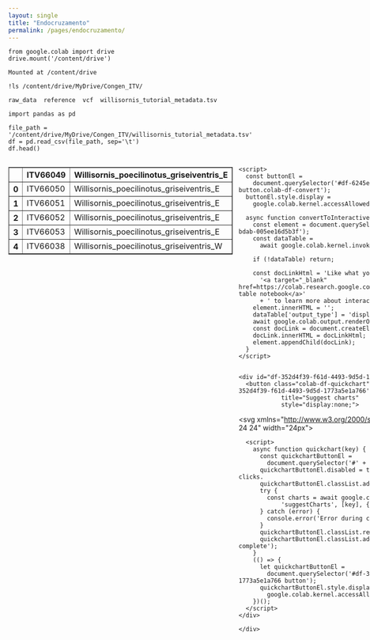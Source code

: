 ```yaml
---
layout: single
title: "Endocruzamento"
permalink: /pages/endocruzamento/
---
```


```
from google.colab import drive
drive.mount('/content/drive')
```

    Mounted at /content/drive



```
!ls /content/drive/MyDrive/Congen_ITV/
```

    raw_data  reference  vcf  willisornis_tutorial_metadata.tsv



```
import pandas as pd

file_path = '/content/drive/MyDrive/Congen_ITV/willisornis_tutorial_metadata.tsv'
df = pd.read_csv(file_path, sep='\t')
df.head()
```





  <div id="df-6245e68b-14a4-444e-bdab-005ee16d5b3f" class="colab-df-container">
    <div>
<style scoped>
    .dataframe tbody tr th:only-of-type {
        vertical-align: middle;
    }

    .dataframe tbody tr th {
        vertical-align: top;
    }

    .dataframe thead th {
        text-align: right;
    }
</style>
<table border="1" class="dataframe">
  <thead>
    <tr style="text-align: right;">
      <th></th>
      <th>ITV66049</th>
      <th>Willisornis_poecilinotus_griseiventris_E</th>
    </tr>
  </thead>
  <tbody>
    <tr>
      <th>0</th>
      <td>ITV66050</td>
      <td>Willisornis_poecilinotus_griseiventris_E</td>
    </tr>
    <tr>
      <th>1</th>
      <td>ITV66051</td>
      <td>Willisornis_poecilinotus_griseiventris_E</td>
    </tr>
    <tr>
      <th>2</th>
      <td>ITV66052</td>
      <td>Willisornis_poecilinotus_griseiventris_E</td>
    </tr>
    <tr>
      <th>3</th>
      <td>ITV66053</td>
      <td>Willisornis_poecilinotus_griseiventris_E</td>
    </tr>
    <tr>
      <th>4</th>
      <td>ITV66038</td>
      <td>Willisornis_poecilinotus_griseiventris_W</td>
    </tr>
  </tbody>
</table>
</div>
    <div class="colab-df-buttons">

  <div class="colab-df-container">
    <button class="colab-df-convert" onclick="convertToInteractive('df-6245e68b-14a4-444e-bdab-005ee16d5b3f')"
            title="Convert this dataframe to an interactive table."
            style="display:none;">

  <svg xmlns="http://www.w3.org/2000/svg" height="24px" viewBox="0 -960 960 960">
    <path d="M120-120v-720h720v720H120Zm60-500h600v-160H180v160Zm220 220h160v-160H400v160Zm0 220h160v-160H400v160ZM180-400h160v-160H180v160Zm440 0h160v-160H620v160ZM180-180h160v-160H180v160Zm440 0h160v-160H620v160Z"/>
  </svg>
    </button>

  <style>
    .colab-df-container {
      display:flex;
      gap: 12px;
    }

    .colab-df-convert {
      background-color: #E8F0FE;
      border: none;
      border-radius: 50%;
      cursor: pointer;
      display: none;
      fill: #1967D2;
      height: 32px;
      padding: 0 0 0 0;
      width: 32px;
    }

    .colab-df-convert:hover {
      background-color: #E2EBFA;
      box-shadow: 0px 1px 2px rgba(60, 64, 67, 0.3), 0px 1px 3px 1px rgba(60, 64, 67, 0.15);
      fill: #174EA6;
    }

    .colab-df-buttons div {
      margin-bottom: 4px;
    }

    [theme=dark] .colab-df-convert {
      background-color: #3B4455;
      fill: #D2E3FC;
    }

    [theme=dark] .colab-df-convert:hover {
      background-color: #434B5C;
      box-shadow: 0px 1px 3px 1px rgba(0, 0, 0, 0.15);
      filter: drop-shadow(0px 1px 2px rgba(0, 0, 0, 0.3));
      fill: #FFFFFF;
    }
  </style>

    <script>
      const buttonEl =
        document.querySelector('#df-6245e68b-14a4-444e-bdab-005ee16d5b3f button.colab-df-convert');
      buttonEl.style.display =
        google.colab.kernel.accessAllowed ? 'block' : 'none';

      async function convertToInteractive(key) {
        const element = document.querySelector('#df-6245e68b-14a4-444e-bdab-005ee16d5b3f');
        const dataTable =
          await google.colab.kernel.invokeFunction('convertToInteractive',
                                                    [key], {});
        if (!dataTable) return;

        const docLinkHtml = 'Like what you see? Visit the ' +
          '<a target="_blank" href=https://colab.research.google.com/notebooks/data_table.ipynb>data table notebook</a>'
          + ' to learn more about interactive tables.';
        element.innerHTML = '';
        dataTable['output_type'] = 'display_data';
        await google.colab.output.renderOutput(dataTable, element);
        const docLink = document.createElement('div');
        docLink.innerHTML = docLinkHtml;
        element.appendChild(docLink);
      }
    </script>
  </div>


    <div id="df-352d4f39-f61d-4493-9d5d-1773a5e1a766">
      <button class="colab-df-quickchart" onclick="quickchart('df-352d4f39-f61d-4493-9d5d-1773a5e1a766')"
                title="Suggest charts"
                style="display:none;">

<svg xmlns="http://www.w3.org/2000/svg" height="24px"viewBox="0 0 24 24"
     width="24px">
    <g>
        <path d="M19 3H5c-1.1 0-2 .9-2 2v14c0 1.1.9 2 2 2h14c1.1 0 2-.9 2-2V5c0-1.1-.9-2-2-2zM9 17H7v-7h2v7zm4 0h-2V7h2v10zm4 0h-2v-4h2v4z"/>
    </g>
</svg>
      </button>

<style>
  .colab-df-quickchart {
      --bg-color: #E8F0FE;
      --fill-color: #1967D2;
      --hover-bg-color: #E2EBFA;
      --hover-fill-color: #174EA6;
      --disabled-fill-color: #AAA;
      --disabled-bg-color: #DDD;
  }

  [theme=dark] .colab-df-quickchart {
      --bg-color: #3B4455;
      --fill-color: #D2E3FC;
      --hover-bg-color: #434B5C;
      --hover-fill-color: #FFFFFF;
      --disabled-bg-color: #3B4455;
      --disabled-fill-color: #666;
  }

  .colab-df-quickchart {
    background-color: var(--bg-color);
    border: none;
    border-radius: 50%;
    cursor: pointer;
    display: none;
    fill: var(--fill-color);
    height: 32px;
    padding: 0;
    width: 32px;
  }

  .colab-df-quickchart:hover {
    background-color: var(--hover-bg-color);
    box-shadow: 0 1px 2px rgba(60, 64, 67, 0.3), 0 1px 3px 1px rgba(60, 64, 67, 0.15);
    fill: var(--button-hover-fill-color);
  }

  .colab-df-quickchart-complete:disabled,
  .colab-df-quickchart-complete:disabled:hover {
    background-color: var(--disabled-bg-color);
    fill: var(--disabled-fill-color);
    box-shadow: none;
  }

  .colab-df-spinner {
    border: 2px solid var(--fill-color);
    border-color: transparent;
    border-bottom-color: var(--fill-color);
    animation:
      spin 1s steps(1) infinite;
  }

  @keyframes spin {
    0% {
      border-color: transparent;
      border-bottom-color: var(--fill-color);
      border-left-color: var(--fill-color);
    }
    20% {
      border-color: transparent;
      border-left-color: var(--fill-color);
      border-top-color: var(--fill-color);
    }
    30% {
      border-color: transparent;
      border-left-color: var(--fill-color);
      border-top-color: var(--fill-color);
      border-right-color: var(--fill-color);
    }
    40% {
      border-color: transparent;
      border-right-color: var(--fill-color);
      border-top-color: var(--fill-color);
    }
    60% {
      border-color: transparent;
      border-right-color: var(--fill-color);
    }
    80% {
      border-color: transparent;
      border-right-color: var(--fill-color);
      border-bottom-color: var(--fill-color);
    }
    90% {
      border-color: transparent;
      border-bottom-color: var(--fill-color);
    }
  }
</style>

      <script>
        async function quickchart(key) {
          const quickchartButtonEl =
            document.querySelector('#' + key + ' button');
          quickchartButtonEl.disabled = true;  // To prevent multiple clicks.
          quickchartButtonEl.classList.add('colab-df-spinner');
          try {
            const charts = await google.colab.kernel.invokeFunction(
                'suggestCharts', [key], {});
          } catch (error) {
            console.error('Error during call to suggestCharts:', error);
          }
          quickchartButtonEl.classList.remove('colab-df-spinner');
          quickchartButtonEl.classList.add('colab-df-quickchart-complete');
        }
        (() => {
          let quickchartButtonEl =
            document.querySelector('#df-352d4f39-f61d-4493-9d5d-1773a5e1a766 button');
          quickchartButtonEl.style.display =
            google.colab.kernel.accessAllowed ? 'block' : 'none';
        })();
      </script>
    </div>

    </div>
  </div>





```
!mkdir /content/drive/MyDrive/Congen_ITV/analises
```


```
!mkdir /content/drive/MyDrive/Congen_ITV/analises/roh
```


```
working_dir = '/content/drive/MyDrive/Congen_ITV/analises/roh'
vcf_path = '/content/drive/MyDrive/Congen_ITV/vcf/willisornis.snps.biallelic.filtered.PASS.20samples.chr24_25.vcf.gz'
```

Conda


```
!conda create -n bcftools_env -y
```

    Channels:
     - defaults
    Platform: linux-64
    Collecting package metadata (repodata.json): - \ | / - \ | / - \ | / - \ | / - \ | / done
    Solving environment: \ done
    
    ## Package Plan ##
    
      environment location: /usr/local/envs/bcftools_env
    
    
    
    
    Downloading and Extracting Packages:
    
    Preparing transaction: / done
    Verifying transaction: \ done
    Executing transaction: / done
    #
    # To activate this environment, use
    #
    #     $ conda activate bcftools_env
    #
    # To deactivate an active environment, use
    #
    #     $ conda deactivate
    



```
!conda run -n bcftools_env conda install -c bioconda -c conda-forge -y bcftools
```

    Channels:
     - bioconda
     - conda-forge
     - defaults
    Platform: linux-64
    Collecting package metadata (repodata.json): - \ | / - \ | / - \ | / - \ | / - \ | / - \ | / - \ | / - \ | / - \ | / - \ | / - \ | / - \ | / - \ | / - \ | / - \ | / - \ | / - \ | / - \ done
    Solving environment: / - done
    
    ## Package Plan ##
    
      environment location: /usr/local/envs/bcftools_env
    
      added / updated specs:
        - bcftools
    
    
    The following packages will be downloaded:
    
        package                    |            build
        ---------------------------|-----------------
        _libgcc_mutex-0.1          |      conda_forge           3 KB  conda-forge
        _openmp_mutex-4.5          |            2_gnu          23 KB  conda-forge
        bcftools-1.21              |       h3a4d415_1         987 KB  bioconda
        bzip2-1.0.8                |       h4bc722e_7         247 KB  conda-forge
        c-ares-1.34.5              |       hb9d3cd8_0         202 KB  conda-forge
        ca-certificates-2025.4.26  |       hbd8a1cb_0         149 KB  conda-forge
        gsl-2.7                    |       he838d99_0         3.2 MB  conda-forge
        htslib-1.21                |       h566b1c6_1         3.0 MB  bioconda
        keyutils-1.6.1             |       h166bdaf_0         115 KB  conda-forge
        krb5-1.21.3                |       h659f571_0         1.3 MB  conda-forge
        libblas-3.9.0              |31_h59b9bed_openblas          16 KB  conda-forge
        libcblas-3.9.0             |31_he106b2a_openblas          16 KB  conda-forge
        libcurl-8.13.0             |       h332b0f4_0         428 KB  conda-forge
        libdeflate-1.24            |       h86f0d12_0          71 KB  conda-forge
        libedit-3.1.20250104       | pl5321h7949ede_0         132 KB  conda-forge
        libev-4.33                 |       hd590300_2         110 KB  conda-forge
        libgcc-15.1.0              |       h767d61c_2         810 KB  conda-forge
        libgcc-ng-15.1.0           |       h69a702a_2          34 KB  conda-forge
        libgfortran-15.1.0         |       h69a702a_2          34 KB  conda-forge
        libgfortran5-15.1.0        |       hcea5267_2         1.5 MB  conda-forge
        libgomp-15.1.0             |       h767d61c_2         442 KB  conda-forge
        liblzma-5.8.1              |       hb9d3cd8_1         110 KB  conda-forge
        libnghttp2-1.64.0          |       h161d5f1_0         632 KB  conda-forge
        libopenblas-0.3.29         |pthreads_h94d23a6_0         5.6 MB  conda-forge
        libssh2-1.11.1             |       hcf80075_0         298 KB  conda-forge
        libstdcxx-15.1.0           |       h8f9b012_2         3.7 MB  conda-forge
        libstdcxx-ng-15.1.0        |       h4852527_2          34 KB  conda-forge
        libxcrypt-4.4.36           |       hd590300_1          98 KB  conda-forge
        libzlib-1.3.1              |       hb9d3cd8_2          60 KB  conda-forge
        ncurses-6.5                |       h2d0b736_3         871 KB  conda-forge
        openssl-3.5.0              |       h7b32b05_1         3.0 MB  conda-forge
        perl-5.32.1                | 7_hd590300_perl5        12.7 MB  conda-forge
        zstd-1.5.7                 |       hb8e6e7a_2         554 KB  conda-forge
        ------------------------------------------------------------
                                               Total:        40.4 MB
    
    The following NEW packages will be INSTALLED:
    
      _libgcc_mutex      conda-forge/linux-64::_libgcc_mutex-0.1-conda_forge 
      _openmp_mutex      conda-forge/linux-64::_openmp_mutex-4.5-2_gnu 
      bcftools           bioconda/linux-64::bcftools-1.21-h3a4d415_1 
      bzip2              conda-forge/linux-64::bzip2-1.0.8-h4bc722e_7 
      c-ares             conda-forge/linux-64::c-ares-1.34.5-hb9d3cd8_0 
      ca-certificates    conda-forge/noarch::ca-certificates-2025.4.26-hbd8a1cb_0 
      gsl                conda-forge/linux-64::gsl-2.7-he838d99_0 
      htslib             bioconda/linux-64::htslib-1.21-h566b1c6_1 
      keyutils           conda-forge/linux-64::keyutils-1.6.1-h166bdaf_0 
      krb5               conda-forge/linux-64::krb5-1.21.3-h659f571_0 
      libblas            conda-forge/linux-64::libblas-3.9.0-31_h59b9bed_openblas 
      libcblas           conda-forge/linux-64::libcblas-3.9.0-31_he106b2a_openblas 
      libcurl            conda-forge/linux-64::libcurl-8.13.0-h332b0f4_0 
      libdeflate         conda-forge/linux-64::libdeflate-1.24-h86f0d12_0 
      libedit            conda-forge/linux-64::libedit-3.1.20250104-pl5321h7949ede_0 
      libev              conda-forge/linux-64::libev-4.33-hd590300_2 
      libgcc             conda-forge/linux-64::libgcc-15.1.0-h767d61c_2 
      libgcc-ng          conda-forge/linux-64::libgcc-ng-15.1.0-h69a702a_2 
      libgfortran        conda-forge/linux-64::libgfortran-15.1.0-h69a702a_2 
      libgfortran5       conda-forge/linux-64::libgfortran5-15.1.0-hcea5267_2 
      libgomp            conda-forge/linux-64::libgomp-15.1.0-h767d61c_2 
      liblzma            conda-forge/linux-64::liblzma-5.8.1-hb9d3cd8_1 
      libnghttp2         conda-forge/linux-64::libnghttp2-1.64.0-h161d5f1_0 
      libopenblas        conda-forge/linux-64::libopenblas-0.3.29-pthreads_h94d23a6_0 
      libssh2            conda-forge/linux-64::libssh2-1.11.1-hcf80075_0 
      libstdcxx          conda-forge/linux-64::libstdcxx-15.1.0-h8f9b012_2 
      libstdcxx-ng       conda-forge/linux-64::libstdcxx-ng-15.1.0-h4852527_2 
      libxcrypt          conda-forge/linux-64::libxcrypt-4.4.36-hd590300_1 
      libzlib            conda-forge/linux-64::libzlib-1.3.1-hb9d3cd8_2 
      ncurses            conda-forge/linux-64::ncurses-6.5-h2d0b736_3 
      openssl            conda-forge/linux-64::openssl-3.5.0-h7b32b05_1 
      perl               conda-forge/linux-64::perl-5.32.1-7_hd590300_perl5 
      zstd               conda-forge/linux-64::zstd-1.5.7-hb8e6e7a_2 
    
    
    
    Downloading and Extracting Packages: ...working...
    perl-5.32.1          | 12.7 MB   |            |   0% 
    
    libopenblas-0.3.29   | 5.6 MB    |            |   0% [A
    
    
    libstdcxx-15.1.0     | 3.7 MB    |            |   0% [A[A
    
    
    
    gsl-2.7              | 3.2 MB    |            |   0% [A[A[A
    
    
    
    
    htslib-1.21          | 3.0 MB    |            |   0% [A[A[A[A
    
    
    
    
    
    openssl-3.5.0        | 3.0 MB    |            |   0% [A[A[A[A[A
    
    
    
    
    
    
    libgfortran5-15.1.0  | 1.5 MB    |            |   0% [A[A[A[A[A[A
    
    
    
    
    
    
    
    krb5-1.21.3          | 1.3 MB    |            |   0% [A[A[A[A[A[A[A
    
    
    
    
    
    
    
    
    bcftools-1.21        | 987 KB    |            |   0% [A[A[A[A[A[A[A[A
    
    
    
    
    
    
    
    
    
    ncurses-6.5          | 871 KB    |            |   0% [A[A[A[A[A[A[A[A[A
    
    
    
    
    
    
    
    
    
    
    libgcc-15.1.0        | 810 KB    |            |   0% [A[A[A[A[A[A[A[A[A[A
    
    
    
    
    
    
    
    
    
    
    
    libnghttp2-1.64.0    | 632 KB    |            |   0% [A[A[A[A[A[A[A[A[A[A[A
    
    
    
    
    
    
    
    
    
    
    
    
    zstd-1.5.7           | 554 KB    |            |   0% [A[A[A[A[A[A[A[A[A[A[A[A
    
    
    
    
    
    
    
    
    
    
    
    
    
    libgomp-15.1.0       | 442 KB    |            |   0% [A[A[A[A[A[A[A[A[A[A[A[A[A
    
    
    
    
    
    
    
    
    
    
    
    
    
    
    libcurl-8.13.0       | 428 KB    |            |   0% [A[A[A[A[A[A[A[A[A[A[A[A[A[A
    
    
    
    
    
    
    
    
    
    
    
    
    
    
    
    libssh2-1.11.1       | 298 KB    |            |   0% [A[A[A[A[A[A[A[A[A[A[A[A[A[A[A
    
    
    
    
    
    
    
    
    
    
    
    
    
    
    
    
    bzip2-1.0.8          | 247 KB    |            |   0% [A[A[A[A[A[A[A[A[A[A[A[A[A[A[A[A
    
    
    
    
    
    
    
    
    
    
    
    
    
    
    
    
    
    c-ares-1.34.5        | 202 KB    |            |   0% [A[A[A[A[A[A[A[A[A[A[A[A[A[A[A[A[A
    
    
    
    
    
    
    
    
    
    
    
    
    
    
    
    
    
    
    ca-certificates-2025 | 149 KB    |            |   0% [A[A[A[A[A[A[A[A[A[A[A[A[A[A[A[A[A[A
    
    
    
    
    
    
    
    
    
    
    
    
    
    
    
    
    
    
    
     ... (more hidden) ...[A[A[A[A[A[A[A[A[A[A[A[A[A[A[A[A[A[A[A
    
    
    libstdcxx-15.1.0     | 3.7 MB    |            |   0% [A[A
    perl-5.32.1          | 12.7 MB   |            |   0% 
    
    libopenblas-0.3.29   | 5.6 MB    | 2          |   2% [A
    
    
    
    
    htslib-1.21          | 3.0 MB    | 3          |   4% [A[A[A[A
    
    
    
    gsl-2.7              | 3.2 MB    | 3          |   4% [A[A[A
    
    libopenblas-0.3.29   | 5.6 MB    | #####3     |  53% [A
    
    
    libstdcxx-15.1.0     | 3.7 MB    | ######2    |  63% [A[A
    
    
    
    gsl-2.7              | 3.2 MB    | ########3  |  83% [A[A[A
    
    
    
    
    htslib-1.21          | 3.0 MB    | #########4 |  94% [A[A[A[A
    perl-5.32.1          | 12.7 MB   | ##5        |  25% 
    
    
    
    
    htslib-1.21          | 3.0 MB    | ########## | 100% [A[A[A[A
    
    
    
    gsl-2.7              | 3.2 MB    | ########## | 100% [A[A[A
    perl-5.32.1          | 12.7 MB   | ######2    |  62% 
    
    
    
    
    
    openssl-3.5.0        | 3.0 MB    |            |   1% [A[A[A[A[A
    
    
    libstdcxx-15.1.0     | 3.7 MB    | ########## | 100% [A[A
    
    
    libstdcxx-15.1.0     | 3.7 MB    | ########## | 100% [A[A
    
    
    
    
    
    
    libgfortran5-15.1.0  | 1.5 MB    | 1          |   1% [A[A[A[A[A[A
    
    
    
    
    
    
    
    krb5-1.21.3          | 1.3 MB    | 1          |   1% [A[A[A[A[A[A[A
    
    libopenblas-0.3.29   | 5.6 MB    | ########## | 100% [A
    
    libopenblas-0.3.29   | 5.6 MB    | ########## | 100% [A
    perl-5.32.1          | 12.7 MB   | #########4 |  95% 
    
    
    
    
    
    
    
    
    bcftools-1.21        | 987 KB    | 1          |   2% [A[A[A[A[A[A[A[A
    
    
    
    
    
    
    libgfortran5-15.1.0  | 1.5 MB    | ########## | 100% [A[A[A[A[A[A
    
    
    
    
    
    
    
    krb5-1.21.3          | 1.3 MB    | ########## | 100% [A[A[A[A[A[A[A
    
    
    
    
    
    
    
    
    bcftools-1.21        | 987 KB    | ########## | 100% [A[A[A[A[A[A[A[A
    
    
    
    
    
    
    
    
    
    
    libgcc-15.1.0        | 810 KB    | 1          |   2% [A[A[A[A[A[A[A[A[A[A
    
    
    
    
    
    
    
    
    
    ncurses-6.5          | 871 KB    | 1          |   2% [A[A[A[A[A[A[A[A[A
    
    
    
    
    
    openssl-3.5.0        | 3.0 MB    | ########## | 100% [A[A[A[A[A
    
    
    
    
    
    openssl-3.5.0        | 3.0 MB    | ########## | 100% [A[A[A[A[A
    
    
    
    
    
    
    
    
    
    
    
    libnghttp2-1.64.0    | 632 KB    | 2          |   3% [A[A[A[A[A[A[A[A[A[A[A
    
    
    
    
    
    
    
    
    
    
    libgcc-15.1.0        | 810 KB    | ########## | 100% [A[A[A[A[A[A[A[A[A[A
    
    
    
    
    
    
    
    
    
    ncurses-6.5          | 871 KB    | ########## | 100% [A[A[A[A[A[A[A[A[A
    
    
    
    
    
    
    
    
    
    
    
    libnghttp2-1.64.0    | 632 KB    | ########## | 100% [A[A[A[A[A[A[A[A[A[A[A
    
    
    
    
    
    
    
    
    
    
    
    
    zstd-1.5.7           | 554 KB    | 2          |   3% [A[A[A[A[A[A[A[A[A[A[A[A
    
    
    
    
    
    
    
    
    
    
    
    
    
    libgomp-15.1.0       | 442 KB    | 3          |   4% [A[A[A[A[A[A[A[A[A[A[A[A[A
    
    
    
    
    
    
    
    
    
    
    
    
    zstd-1.5.7           | 554 KB    | ########## | 100% [A[A[A[A[A[A[A[A[A[A[A[A
    
    
    
    
    
    
    
    
    
    
    
    
    
    libgomp-15.1.0       | 442 KB    | ########## | 100% [A[A[A[A[A[A[A[A[A[A[A[A[A
    
    
    
    
    
    
    
    
    
    
    
    
    
    
    libcurl-8.13.0       | 428 KB    | 3          |   4% [A[A[A[A[A[A[A[A[A[A[A[A[A[A
    
    
    
    
    
    
    
    
    
    
    
    
    
    
    
    libssh2-1.11.1       | 298 KB    | 5          |   5% [A[A[A[A[A[A[A[A[A[A[A[A[A[A[A
    
    
    
    
    
    
    
    
    
    
    
    
    
    
    libcurl-8.13.0       | 428 KB    | ########## | 100% [A[A[A[A[A[A[A[A[A[A[A[A[A[A
    
    
    
    
    
    
    
    
    
    
    
    
    
    
    
    libssh2-1.11.1       | 298 KB    | ########## | 100% [A[A[A[A[A[A[A[A[A[A[A[A[A[A[A
    
    
    
    
    
    
    
    
    
    
    
    
    
    
    
    
    bzip2-1.0.8          | 247 KB    | 6          |   6% [A[A[A[A[A[A[A[A[A[A[A[A[A[A[A[A
    
    
    
    
    
    
    
    
    
    
    
    
    
    
    
    
    bzip2-1.0.8          | 247 KB    | ########## | 100% [A[A[A[A[A[A[A[A[A[A[A[A[A[A[A[A
    
    
    
    
    
    
    
    
    
    
    
    
    
    
    
    
    
    
    ca-certificates-2025 | 149 KB    | #          |  11% [A[A[A[A[A[A[A[A[A[A[A[A[A[A[A[A[A[A
    
    
    
    
    
    
    
    
    
    
    
    
    
    
    
    
    
    
    
     ... (more hidden) ...[A[A[A[A[A[A[A[A[A[A[A[A[A[A[A[A[A[A[A
    
    
    
    
    
    
    
    
    
    
    
    
    
    
    
    
    
    
    
     ... (more hidden) ...[A[A[A[A[A[A[A[A[A[A[A[A[A[A[A[A[A[A[A
    
    
    
    
    
    
    
    
    
    
    
    
    
    
    
    
    
    
    ca-certificates-2025 | 149 KB    | ########## | 100% [A[A[A[A[A[A[A[A[A[A[A[A[A[A[A[A[A[A
    
    
    
    
    
    
    
    
    
    
    
    
    
    
    
    
    
    c-ares-1.34.5        | 202 KB    | 7          |   8% [A[A[A[A[A[A[A[A[A[A[A[A[A[A[A[A[A
    
    
    
    
    
    
    
    
    
    
    
    
    
    
    
    
    
    c-ares-1.34.5        | 202 KB    | ########## | 100% [A[A[A[A[A[A[A[A[A[A[A[A[A[A[A[A[A
    perl-5.32.1          | 12.7 MB   | ########## | 100% 
    
    
    
    
    htslib-1.21          | 3.0 MB    | ########## | 100% [A[A[A[A
    
    
    libstdcxx-15.1.0     | 3.7 MB    | ########## | 100% [A[A
    
    libopenblas-0.3.29   | 5.6 MB    | ########## | 100% [A
    
    
    
    
    
    
    libgfortran5-15.1.0  | 1.5 MB    | ########## | 100% [A[A[A[A[A[A
    
    
    
    
    
    
    libgfortran5-15.1.0  | 1.5 MB    | ########## | 100% [A[A[A[A[A[A
    
    
    
    gsl-2.7              | 3.2 MB    | ########## | 100% [A[A[A
    
    
    
    
    
    
    
    krb5-1.21.3          | 1.3 MB    | ########## | 100% [A[A[A[A[A[A[A
    
    
    
    
    
    
    
    krb5-1.21.3          | 1.3 MB    | ########## | 100% [A[A[A[A[A[A[A
    
    
    
    
    
    openssl-3.5.0        | 3.0 MB    | ########## | 100% [A[A[A[A[A
    
    
    
    
    
    
    
    
    
    
    libgcc-15.1.0        | 810 KB    | ########## | 100% [A[A[A[A[A[A[A[A[A[A
    
    
    
    
    
    
    
    
    
    
    libgcc-15.1.0        | 810 KB    | ########## | 100% [A[A[A[A[A[A[A[A[A[A
    
    
    
    
    
    
    
    
    bcftools-1.21        | 987 KB    | ########## | 100% [A[A[A[A[A[A[A[A
    
    
    
    
    
    
    
    
    bcftools-1.21        | 987 KB    | ########## | 100% [A[A[A[A[A[A[A[A
    
    
    
    
    
    
    
    
    
    
    
    libnghttp2-1.64.0    | 632 KB    | ########## | 100% [A[A[A[A[A[A[A[A[A[A[A
    
    
    
    
    
    
    
    
    
    
    
    libnghttp2-1.64.0    | 632 KB    | ########## | 100% [A[A[A[A[A[A[A[A[A[A[A
    
    
    
    
    
    
    
    
    
    
    
    
    zstd-1.5.7           | 554 KB    | ########## | 100% [A[A[A[A[A[A[A[A[A[A[A[A
    
    
    
    
    
    
    
    
    
    
    
    
    zstd-1.5.7           | 554 KB    | ########## | 100% [A[A[A[A[A[A[A[A[A[A[A[A
    
    
    
    
    
    
    
    
    
    
    
    
    
    libgomp-15.1.0       | 442 KB    | ########## | 100% [A[A[A[A[A[A[A[A[A[A[A[A[A
    
    
    
    
    
    
    
    
    
    
    
    
    
    libgomp-15.1.0       | 442 KB    | ########## | 100% [A[A[A[A[A[A[A[A[A[A[A[A[A
    
    
    
    
    
    
    
    
    
    
    
    
    
    
    libcurl-8.13.0       | 428 KB    | ########## | 100% [A[A[A[A[A[A[A[A[A[A[A[A[A[A
    
    
    
    
    
    
    
    
    
    
    
    
    
    
    libcurl-8.13.0       | 428 KB    | ########## | 100% [A[A[A[A[A[A[A[A[A[A[A[A[A[A
    
    
    
    
    
    
    
    
    
    
    
    
    
    
    
    libssh2-1.11.1       | 298 KB    | ########## | 100% [A[A[A[A[A[A[A[A[A[A[A[A[A[A[A
    
    
    
    
    
    
    
    
    
    
    
    
    
    
    
    libssh2-1.11.1       | 298 KB    | ########## | 100% [A[A[A[A[A[A[A[A[A[A[A[A[A[A[A
    
    
    
    
    
    
    
    
    
    
    
    
    
    
    
    
    bzip2-1.0.8          | 247 KB    | ########## | 100% [A[A[A[A[A[A[A[A[A[A[A[A[A[A[A[A
    
    
    
    
    
    
    
    
    
    
    
    
    
    
    
    
    bzip2-1.0.8          | 247 KB    | ########## | 100% [A[A[A[A[A[A[A[A[A[A[A[A[A[A[A[A
    
    
    
    
    
    
    
    
    
    
    
    
    
    
    
    
    
    
    
     ... (more hidden) ...[A[A[A[A[A[A[A[A[A[A[A[A[A[A[A[A[A[A[A
    
    
    
    
    
    
    
    
    
    
    
    
    
    
    
    
    
    
    
     ... (more hidden) ...[A[A[A[A[A[A[A[A[A[A[A[A[A[A[A[A[A[A[A
    
    
    
    
    
    
    
    
    
    
    
    
    
    
    
    
    
    
    ca-certificates-2025 | 149 KB    | ########## | 100% [A[A[A[A[A[A[A[A[A[A[A[A[A[A[A[A[A[A
    
    
    
    
    
    
    
    
    
    
    
    
    
    
    
    
    
    
    ca-certificates-2025 | 149 KB    | ########## | 100% [A[A[A[A[A[A[A[A[A[A[A[A[A[A[A[A[A[A
    
    
    
    
    
    
    
    
    
    
    
    
    
    
    
    
    
    c-ares-1.34.5        | 202 KB    | ########## | 100% [A[A[A[A[A[A[A[A[A[A[A[A[A[A[A[A[A
    
    
    
    
    
    
    
    
    
    
    
    
    
    
    
    
    
    c-ares-1.34.5        | 202 KB    | ########## | 100% [A[A[A[A[A[A[A[A[A[A[A[A[A[A[A[A[A
    
    
    
    
    
    
    
    
    
    ncurses-6.5          | 871 KB    | ########## | 100% [A[A[A[A[A[A[A[A[A
    
    
    
    
    
    
    
    
    
    ncurses-6.5          | 871 KB    | ########## | 100% [A[A[A[A[A[A[A[A[A
    perl-5.32.1          | 12.7 MB   | ########## | 100% 
    
    
    
    
    
    
    
    
    
    
    
    
    
    
    
    
    
    
    
                          
    [A[A[A[A[A[A[A[A[A[A[A[A[A[A[A[A[A[A[A
                                                         
    
                                                         [A
    
    
                                                         [A[A
    
    
    
                                                         [A[A[A
    
    
    
    
                                                         [A[A[A[A
    
    
    
    
    
                                                         [A[A[A[A[A
    
    
    
    
    
    
                                                         [A[A[A[A[A[A
    
    
    
    
    
    
    
                                                         [A[A[A[A[A[A[A
    
    
    
    
    
    
    
    
                                                         [A[A[A[A[A[A[A[A
    
    
    
    
    
    
    
    
    
                                                         [A[A[A[A[A[A[A[A[A
    
    
    
    
    
    
    
    
    
    
                                                         [A[A[A[A[A[A[A[A[A[A
    
    
    
    
    
    
    
    
    
    
    
                                                         [A[A[A[A[A[A[A[A[A[A[A
    
    
    
    
    
    
    
    
    
    
    
    
                                                         [A[A[A[A[A[A[A[A[A[A[A[A
    
    
    
    
    
    
    
    
    
    
    
    
    
                                                         [A[A[A[A[A[A[A[A[A[A[A[A[A
    
    
    
    
    
    
    
    
    
    
    
    
    
    
                                                         [A[A[A[A[A[A[A[A[A[A[A[A[A[A
    
    
    
    
    
    
    
    
    
    
    
    
    
    
    
                                                         [A[A[A[A[A[A[A[A[A[A[A[A[A[A[A
    
    
    
    
    
    
    
    
    
    
    
    
    
    
    
    
                                                         [A[A[A[A[A[A[A[A[A[A[A[A[A[A[A[A
    
    
    
    
    
    
    
    
    
    
    
    
    
    
    
    
    
                                                         [A[A[A[A[A[A[A[A[A[A[A[A[A[A[A[A[A
    
    
    
    
    
    
    
    
    
    
    
    
    
    
    
    
    
    
                                                         [A[A[A[A[A[A[A[A[A[A[A[A[A[A[A[A[A[A
    
    
    [A
    
    
    [A[A
    
    
    
    [A[A[A
    
    
    
    
    [A[A[A[A
    
    
    
    
    
    [A[A[A[A[A
    
    
    
    
    
    
    [A[A[A[A[A[A
    
    
    
    
    
    
    
    [A[A[A[A[A[A[A
    
    
    
    
    
    
    
    
    [A[A[A[A[A[A[A[A
    
    
    
    
    
    
    
    
    
    [A[A[A[A[A[A[A[A[A
    
    
    
    
    
    
    
    
    
    
    [A[A[A[A[A[A[A[A[A[A
    
    
    
    
    
    
    
    
    
    
    
    [A[A[A[A[A[A[A[A[A[A[A
    
    
    
    
    
    
    
    
    
    
    
    
    [A[A[A[A[A[A[A[A[A[A[A[A
    
    
    
    
    
    
    
    
    
    
    
    
    
    [A[A[A[A[A[A[A[A[A[A[A[A[A done
    Preparing transaction: | / done
    Verifying transaction: \ | / - \ | / - \ | / - \ | / - \ done
    Executing transaction: / - \ | / - \ done
    



```
!conda run -n bcftools_env bcftools --version
```

    bcftools 1.21
    Using htslib 1.21
    Copyright (C) 2024 Genome Research Ltd.
    License GPLv3+: GNU GPL version 3 or later <http://gnu.org/licenses/gpl.html>
    This is free software: you are free to change and redistribute it.
    There is NO WARRANTY, to the extent permitted by law.
    



```
# to extract per‐site AF from your VCF (if it has an AF/AC/AN INFO tag):
!conda run -n bcftools_env bcftools query -f '%CHROM\t%POS\t%INFO/AF\n' {vcf_path} > af.txt

# then use --AF-file af.txt in the ROH step
```


```
!ls -lht
```

    total 340M
    -rw-r--r-- 1 root root  44M May 22 14:10 af.txt
    drwx------ 7 root root 4.0K May 22 13:25 drive
    drwxr-xr-x 1 root root 4.0K May 14 13:38 sample_data
    -rw-r--r-- 1 root root 149M Apr 30 20:14 Miniconda3-latest-Linux-x86_64.sh
    -rw-r--r-- 1 root root 149M Apr 30 20:14 Miniconda3-latest-Linux-x86_64.sh.1



```
!conda run -n bcftools_env bcftools roh \
--AF-dflt 0.4 \
--rec-rate 1e-8 \
--threads 4 \
-o willisornis.roh.txt \
{vcf_path}
```

    Number of target samples: 20
    Number of --estimate-AF samples: 0
    Number of sites in the buffer/overlap: unlimited
    Number of lines total/processed: 1855451/1824979
    Number of lines filtered/no AF/no alt/multiallelic/dup: 0/0/0/0/0
    



```
!grep "RG" willisornis.roh.txt | head
```

    # RG	[2]Sample	[3]Chromosome	[4]Start	[5]End	[6]Length (bp)	[7]Number of markers	[8]Quality (average fwd-bwd phred score)
    RG	ITV66049	h1.Chr24	1589	23833	22245	270	88.3
    RG	ITV66049	h1.Chr24	26490	73203	46714	314	33.9
    RG	ITV66049	h1.Chr24	73328	92633	19306	342	56.7
    RG	ITV66049	h1.Chr24	107113	109844	2732	211	82.8
    RG	ITV66049	h1.Chr24	111548	114682	3135	243	80.5
    RG	ITV66049	h1.Chr24	117961	125192	7232	671	90.9
    RG	ITV66049	h1.Chr24	126023	135682	9660	570	72.8
    RG	ITV66049	h1.Chr24	141880	151388	9509	844	89.6
    RG	ITV66049	h1.Chr24	152223	156802	4580	363	90.6



```
import pandas as pd
import matplotlib.pyplot as plt

# 1) Read in the TRACK‐style ROH file
fn = 'willisornis.roh.txt'  # adjust path
#   - skip lines beginning with '#'
#   - no header in the data lines
#   - columns: tag, sample, chrom, start, end, length_bp, n_markers, quality
df = pd.read_csv(
    fn,
    sep=r'\s+',
    comment='#',
    header=None,
    names=['tag','sample','chrom','start','end','length_bp','n_markers','quality']
)

# 2) Keep only the actual ROH records (the 'RG' tag)
df = df[df['tag'] == 'RG']

# 3) Aggregate by sample
agg = (
    df
    .groupby('sample')
    .agg(
        n_roh=('length_bp','count'),         # number of ROH segments
        total_length_bp=('length_bp','sum')   # total ROH length in bp
    )
    .reset_index()
)
# convert to megabases for easier plotting
agg['total_length_Mb'] = agg['total_length_bp'] / 1e6

# 4) Plot
plt.figure(figsize=(8,6))
plt.scatter(agg['n_roh'], agg['total_length_Mb'], s=80)

# annotate each point with the sample name
for _, row in agg.iterrows():
    plt.text(
        row['n_roh'] + 0.2,
        row['total_length_Mb'],
        row['sample'],
        fontsize=8,
        va='center'
    )

plt.xlabel('Number of ROH segments')
plt.ylabel('Total ROH length (Mb)')
plt.title('Per‐Sample ROH burden')
plt.grid(linestyle='--', alpha=0.5)
plt.tight_layout()
plt.show()
```


    
![png](Endocruzamento_files/Endocruzamento_14_0.png)
    


## Coeficiente de endocruzamento (FROH)

Como a análise foi feita para apenas dois cromossomos precisamos usar o comprimento total dos dois. Caso o genoma completo seja usado é utilizado o comprimento total do genoma.


```
!cat /content/drive/MyDrive/Congen_ITV/reference/bWildVid.fna.fai | grep Chr24 | cut -f2
!cat /content/drive/MyDrive/Congen_ITV/reference/bWildVid.fna.fai | grep Chr25 | cut -f2
```

    7271986
    7195970



```bash
%%bash
a=7271986
b=7195970
sum=$((a + b))
echo "Sum is $sum"
```

    Sum is 14467956



```
# total genome length (bp) for FROH
genome_length = 14_467_956

# 1) Compute FROH per individual
agg['FROH'] = agg['total_length_bp'] / genome_length

# 2) Sort by FROH (optional, for nicer plotting)
agg = agg.sort_values('FROH', ascending=False)

# 3) Bar‐plot FROH
plt.figure(figsize=(10,6))
plt.bar(agg['sample'], agg['FROH'], edgecolor='k')
plt.xticks(rotation=90, fontsize=8)
plt.ylabel('FROH')
plt.title('Per‐Sample FROH')
plt.tight_layout()
plt.show()
```


    
![png](Endocruzamento_files/Endocruzamento_19_0.png)
    



```
import pandas as pd
import numpy as np
import matplotlib.pyplot as plt

# 1) (Re)load your TRACK‐style ROH file if needed
fn = 'willisornis.roh.txt'  # adjust path
#   - skip lines beginning with '#'
#   - no header in the data lines
#   - columns: tag, sample, chrom, start, end, length_bp, n_markers, quality
df = pd.read_csv(
    fn,
    sep=r'\s+',
    comment='#',
    header=None,
    names=['tag','sample','chrom','start','end','length_bp','n_markers','quality']
)
df = df[df['tag'] == 'RG']  # keep only ROH lines

# 2) (Optionally) drop any segments <500 kb so they don’t get “uncategorized”
df = df[df['length_bp'] >= 500_000]

# 3) Define strictly increasing bins and labels
bins   = [500_000,      1_000_000,      5_000_000,      np.inf]
labels = ['500 kb – 1 Mb', '1 Mb – 5 Mb', '> 5 Mb']

# 4) Cut into categories
df['size_cat'] = pd.cut(
    df['length_bp'],
    bins=bins,
    labels=labels,
    right=True,
    include_lowest=True
)

# 5) Count segments per sample × category
counts = (
    df
    .groupby(['sample','size_cat'])
    .size()
    .unstack(fill_value=0)
)

# 6) Plot stacked bars
ax = counts.plot(
    kind='bar',
    stacked=True,
    figsize=(12,6),
    edgecolor='black'
)
ax.set_xlabel('Sample')
ax.set_ylabel('Number of ROH segments')
ax.set_title('ROH counts by length category per individual')
plt.xticks(rotation=90, fontsize=8)
plt.legend(title='ROH size', bbox_to_anchor=(1.02,1), loc='upper left')
plt.tight_layout()
plt.show()
```

    <i-input-39-2e73adbec492>:38: FutureWarning: The default of observed=False is deprecated and will be changed to True in a future version of pandas. Pass observed=False to retain current behavior or observed=True to adopt the future default and silence this warning.
      .groupby(['sample','size_cat'])



    
![png](Endocruzamento_files/Endocruzamento_20_1.png)
    



```
import matplotlib.pyplot as plt

def plot_roh_tracks(df, sample):
    # 1) Filter to that sample and only real ROH records
    samp = df[(df['tag']=='RG') & (df['sample']==sample)]
    if samp.empty:
        raise ValueError(f"No ROH records found for {sample}")

    # 2) Determine chromosome order (by the number after “Chr”)
    chroms = sorted(
        samp['chrom'].unique(),
        key=lambda s: int(s.split('Chr')[-1])
    )
    y_pos = {chrom:i for i,chrom in enumerate(chroms)}

    # 3) Plot
    fig, ax = plt.subplots(figsize=(10, len(chroms)*0.4))
    for _, row in samp.iterrows():
        c = row['chrom']
        start, length = row['start'], row['end']-row['start']
        ax.broken_barh(
            [(start, length)],
            (y_pos[c]-0.3, 0.6),
        )

    # 4) Cosmetics
    ax.set_yticks(list(y_pos.values()))
    ax.set_yticklabels(chroms)
    ax.set_xlabel("Position (bp)")
    ax.set_ylabel("Chromosome")
    ax.set_title(f"ROH segments for {sample}")
    ax.grid(True, linestyle='--', alpha=0.3)
    plt.tight_layout()
    plt.show()

# — example usage —
plot_roh_tracks(df, 'ITV66028')
```

    <i-input-42-27044ce11a50>:33: UserWarning: Tight layout not applied. The bottom and top margins cannot be made large enough to accommodate all Axes decorations.
      plt.tight_layout()



    
![png](Endocruzamento_files/Endocruzamento_21_1.png)
    

